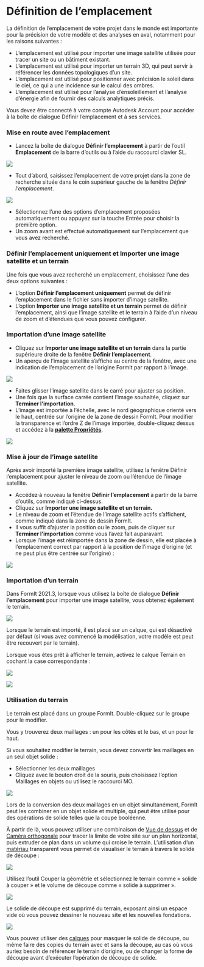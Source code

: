 # Définition de l’emplacement

La définition de l’emplacement de votre projet dans le monde est importante pour la précision de votre modèle et des analyses en aval, notamment pour les raisons suivantes :

* L’emplacement est utilisé pour importer une image satellite utilisée pour tracer un site ou un bâtiment existant.
* L’emplacement est utilisé pour importer un terrain 3D, qui peut servir à référencer les données topologiques d’un site.
* L’emplacement est utilisé pour positionner avec précision le soleil dans le ciel, ce qui a une incidence sur le calcul des ombres.
* L’emplacement est utilisé pour l’analyse d’ensoleillement et l’analyse d’énergie afin de fournir des calculs analytiques précis.

Vous devez être connecté à votre compte Autodesk Account pour accéder à la boîte de dialogue Définir l’emplacement et à ses services.

### Mise en route avec l’emplacement

* Lancez la boîte de dialogue **Définir l’emplacement** à partir de l’outil **Emplacement** de la barre d’outils ou à l’aide du raccourci clavier SL.

![](../.gitbook/assets/location-toolbar.png)

* Tout d’abord, saisissez l’emplacement de votre projet dans la zone de recherche située dans le coin supérieur gauche de la fenêtre _Définir l’emplacement_.

![](../.gitbook/assets/location-step-1%20%281%29.png)

* Sélectionnez l’une des options d’emplacement proposées automatiquement ou appuyez sur la touche Entrée pour choisir la première option.
* Un zoom avant est effectué automatiquement sur l’emplacement que vous avez recherché.

### Définir l’emplacement uniquement et Importer une image satellite et un terrain

Une fois que vous avez recherché un emplacement, choisissez l’une des deux options suivantes :

* L’option **Définir l’emplacement uniquement** permet de définir l’emplacement dans le fichier sans importer d’image satellite.
* L’option **Importer une image satellite et un terrain** permet de définir l’emplacement, ainsi que l’image satellite et le terrain à l’aide d’un niveau de zoom et d’étendues que vous pouvez configurer.

### Importation d’une image satellite

* Cliquez sur **Importer une image satellite et un terrain** dans la partie supérieure droite de la fenêtre **Définir l’emplacement**.
* Un aperçu de l’image satellite s’affiche au centre de la fenêtre, avec une indication de l’emplacement de l’origine FormIt par rapport à l’image.

![](../.gitbook/assets/location-step-2.png)

* Faites glisser l’image satellite dans le carré pour ajuster sa position.
* Une fois que la surface carrée contient l’image souhaitée, cliquez sur **Terminer l’importation**.
* L’image est importée à l’échelle, avec le nord géographique orienté vers le haut, centrée sur l’origine de la zone de dessin FormIt. Pour modifier la transparence et l’ordre Z de l’image importée, double-cliquez dessus et accédez à la [**palette Propriétés**](../formit-introduction/tool-bars.md).

![](../.gitbook/assets/location-step-3.png)

### Mise à jour de l’image satellite

Après avoir importé la première image satellite, utilisez la fenêtre Définir l’emplacement pour ajuster le niveau de zoom ou l’étendue de l’image satellite.

* Accédez·à nouveau la fenêtre **Définir l’emplacement** à partir de la barre d’outils, comme indiqué ci-dessus.
* Cliquez sur **Importer une image satellite et un terrain.**
* Le niveau de zoom et l’étendue de l’image satellite actifs s’affichent, comme indiqué dans la zone de dessin FormIt.
* Il vous suffit d’ajuster la position ou le zoom, puis de cliquer sur **Terminer l’importation** comme vous l’avez fait auparavant.
* Lorsque l’image est réimportée dans la zone de dessin, elle est placée à l’emplacement correct par rapport à la position de l’image d’origine \(et ne peut plus être centrée sur l’origine\) :

![](../.gitbook/assets/location-step-4.png)

### Importation d’un terrain

Dans FormIt 2021.3, lorsque vous utilisez la boîte de dialogue **Définir l’emplacement** pour importer une image satellite, vous obtenez également le terrain.

![](../.gitbook/assets/terrain-button_original.png)

Lorsque le terrain est importé, il est placé sur un calque, qui est désactivé par défaut \(si vous avez commencé la modélisation, votre modèle est peut être recouvert par le terrain\).

Lorsque vous êtes prêt à afficher le terrain, activez le calque Terrain en cochant la case correspondante :

![](../.gitbook/assets/terrain-layer%20%281%29.png)

![](../.gitbook/assets/terrain_solid.png)

### Utilisation du terrain

Le terrain est placé dans un groupe FormIt. Double-cliquez sur le groupe pour le modifier.

Vous y trouverez deux maillages : un pour les côtés et le bas, et un pour le haut.

Si vous souhaitez modifier le terrain, vous devez convertir les maillages en un seul objet solide :

* Sélectionner les deux maillages
* Cliquez avec le bouton droit de la souris, puis choisissez l’option Maillages en objets ou utilisez le raccourci MO.

![](../.gitbook/assets/terrain-mesh-context.png)

Lors de la conversion des deux maillages en un objet simultanément, FormIt peut les combiner en un objet solide et multiple, qui peut être utilisé pour des opérations de solide telles que la coupe booléenne.

À partir de là, vous pouvez utiliser une combinaison de [Vue de dessus](orthographic-views.md) et de [Caméra orthogonale](orthographic-camera.md) pour tracer la limite de votre site sur un plan horizontal, puis extruder ce plan dans un volume qui croise le terrain. L’utilisation d’un [matériau](materials.md) transparent vous permet de visualiser le terrain à travers le solide de découpe :

![](../.gitbook/assets/terrain-cutter-before.png)

Utilisez l’outil Couper la géométrie et sélectionnez le terrain comme « solide à couper » et le volume de découpe comme « solide à supprimer ».

![](../.gitbook/assets/terrain-cut-menu.png)

Le solide de découpe est supprimé du terrain, exposant ainsi un espace vide où vous pouvez dessiner le nouveau site et les nouvelles fondations.

![](../.gitbook/assets/terrain-cutter-after.png)

Vous pouvez utiliser des [calques](layers.md) pour masquer le solide de découpe, ou même faire des copies du terrain avec et sans la découpe, au cas où vous auriez besoin de référencer le terrain d’origine, ou de changer la forme de découpe avant d’exécuter l’opération de découpe de solide.

